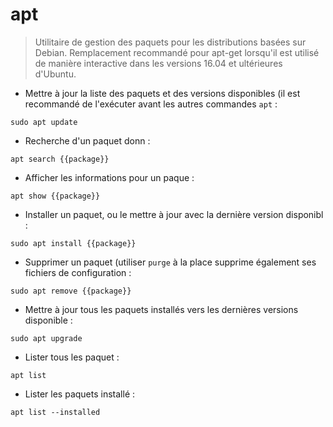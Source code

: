 # apt

> Utilitaire de gestion des paquets pour les distributions basées sur Debian.
> Remplacement recommandé pour apt-get lorsqu'il est utilisé de manière interactive dans les versions 16.04 et ultérieures d'Ubuntu.

- Mettre à jour la liste des paquets et des versions disponibles (il est recommandé de l'exécuter avant les autres commandes `apt` :

`sudo apt update`

- Recherche d'un paquet donn :

`apt search {{package}}`

- Afficher les informations pour un paque :

`apt show {{package}}`

- Installer un paquet, ou le mettre à jour avec la dernière version disponibl :

`sudo apt install {{package}}`

- Supprimer un paquet (utiliser `purge` à la place supprime également ses fichiers de configuration :

`sudo apt remove {{package}}`

- Mettre à jour tous les paquets installés vers les dernières versions disponible :

`sudo apt upgrade`

- Lister tous les paquet :

`apt list`

- Lister les paquets installé :

`apt list --installed`
